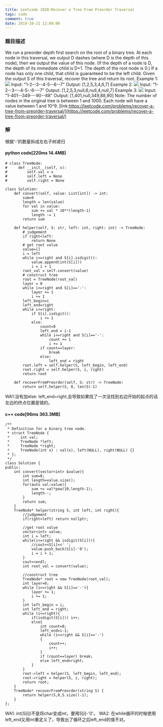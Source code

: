 ```yaml
---
title: Leetcode 1028:Recover a Tree From Preorder Traversal
tags: code
comment: true
date: 2019-10-21 12:09:00
---
```

### 题目描述
We run a preorder depth first search on the root of a binary tree.
At each node in this traversal, we output D dashes (where D is the depth of this node), then we output the value of this node.  (If the depth of a node is D, the depth of its immediate child is D+1.  The depth of the root node is 0.)
If a node has only one child, that child is guaranteed to be the left child.
Given the output S of this traversal, recover the tree and return its root.
Example 1:
![](https://assets.leetcode.com/uploads/2019/04/08/recover-a-tree-from-preorder-traversal.png)
Input: "1-2--3--4-5--6--7"
Output: [1,2,5,3,4,6,7]
Example 2:
![](https://assets.leetcode.com/uploads/2019/04/11/screen-shot-2019-04-10-at-114101-pm.png)
Input: "1-2--3---4-5--6---7"
Output: [1,2,5,3,null,6,null,4,null,7]
Example 3:
![](https://assets.leetcode.com/uploads/2019/04/11/screen-shot-2019-04-10-at-114955-pm.png)
Input: "1-401--349---90--88"
Output: [1,401,null,349,88,90]
Note:
The number of nodes in the original tree is between 1 and 1000.
Each node will have a value between 1 and 10^9.
[link:https://leetcode.com/problems/recover-a-tree-from-preorder-traversal/](https://leetcode.com/problems/recover-a-tree-from-preorder-traversal/)
### 解
根据‘-’的数量拆成左右子树递归
#### python code[220ms 14.4MB]
```
# class TreeNode:
#     def __init__(self, x):
#         self.val = x
#         self.left = None
#         self.right = None

class Solution:
    def convert(self, value: List[int]) -> int:
        sum=0
        length = len(value)
        for val in value:
            sum += val * 10**(length-1)
            length -= 1
        return sum

    def helper(self, S: str, left: int, right: int) -> TreeNode:
        # judgement
        if right<left:
            return None
        # get root value
        value=[]
        i = left
        while i<=right and S[i].isdigit():
            value.append(int(S[i]))
            i = i + 1
        root_val = self.convert(value)
        # construct tree
        root = TreeNode(root_val)
        layer = 0
        while i<=right and S[i]=='-':
            layer += 1
            i += 1
        left_begin=i
        left_end=right
        while i<=right:
            if S[i].isdigit():
                i += 1
            else:
                count=0
                left_end = i-1
                while i<=right and S[i]=='-':
                    count += 1
                    i += 1
                if count==layer:
                    break
                else:
                    left_end = right
        root.left = self.helper(S, left_begin, left_end)
        root.right = self.helper(S, i, right)
        return root

    def recoverFromPreorder(self, S: str) -> TreeNode:
        return self.helper(S, 0, len(S)-1)
```
WA1:没有加else: left_end=right,会导致如果找了一次没找到右边开始的起点的话左边的终点位置是错的。
#### c++ code[96ms 363.3MB]
```
/**
 * Definition for a binary tree node.
 * struct TreeNode {
 *     int val;
 *     TreeNode *left;
 *     TreeNode *right;
 *     TreeNode(int x) : val(x), left(NULL), right(NULL) {}
 * };
 */
class Solution {
public:
    int convert(vector<int> &value){
        int sum=0;
        int length=value.size();
        for(auto val:value){
            sum += val*pow(10,length-1);
            length--;
        }
        return sum;
    }
    TreeNode* helper(string S, int left, int right){
        //judgement
        if(right<left) return nullptr;

        //get root value
        vector<int> value;
        int i = left;
        while(i<=right && isdigit(S[i])){
            //cout<<S[i]<<' ';
            value.push_back(S[i]-'0');
            i = i + 1;
        }
        cout<<endl;
        int root_val = convert(value);

        //construct tree
        TreeNode* root = new TreeNode(root_val);
        int layer=0;
        while (i<=right && S[i]=='-'){
            layer += 1;
            i += 1;
        }
        int left_begin = i;
        int left_end = right;
        while (i<=right){
            if(isdigit(S[i])) i++;
            else{
                int count=0;
                left_end=i-1;
                while (i<=right && S[i]=='-')
                {
                    count++;
                    i++;
                }
                if (count==layer) break;
                else left_end=right;
            }
        }
        root->left = helper(S, left_begin, left_end);
        root->right = helper(S, i, right);
        return root;
    }
    TreeNode* recoverFromPreorder(string S) {
        return helper(S,0,S.size()-1);
    }
};
```
WA1: int(S[i])不是将char变成int，要用S[i]-'0'。
WA2: 在while循环的时候使用left_end又用int重定义了，导致出了循环之后left_end的值不对。
